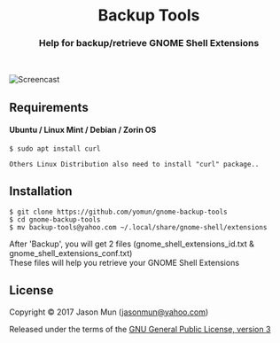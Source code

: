 <h1 align="center">Backup Tools</h1>
<h3 align="center">Help for backup/retrieve GNOME Shell Extensions</h3>
<br>

![Screencast](https://extensions.gnome.org/extension-data/screenshots/screenshot_1312.png)

## Requirements
#### Ubuntu / Linux Mint / Debian / Zorin OS
```
$ sudo apt install curl

Others Linux Distribution also need to install "curl" package..
```
## Installation
```
$ git clone https://github.com/yomun/gnome-backup-tools
$ cd gnome-backup-tools
$ mv backup-tools@yahoo.com ~/.local/share/gnome-shell/extensions
```
After 'Backup', you will get 2 files (gnome_shell_extensions_id.txt & gnome_shell_extensions_conf.txt)<br>
These files will help you retrieve your GNOME Shell Extensions

## License

Copyright &copy; 2017 Jason Mun (<jasonmun@yahoo.com>)

Released under the terms of the [GNU General Public License, version 3](https://gnu.org/licenses/gpl.html)
